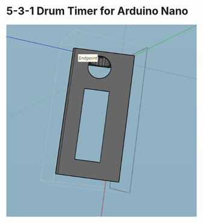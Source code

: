 # 5-3-1 Drum Timer for Arduino Nano
![](https://github.com/Lakaemper/5-3-1/blob/main/Images/test.png)

